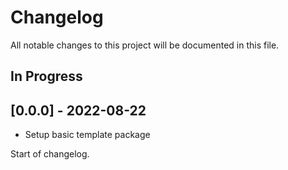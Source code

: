 # Changelog

All notable changes to this project will be documented in this file.

## In Progress

## [0.0.0] - 2022-08-22

* Setup basic template package

Start of changelog.
